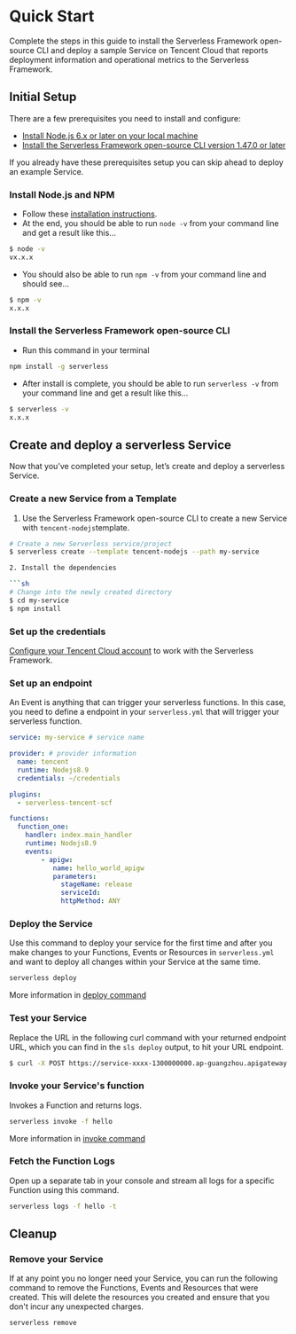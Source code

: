 
# Quick Start

Complete the steps in this guide to install the Serverless Framework open-source CLI and deploy a sample Service on Tencent Cloud that reports deployment information and operational metrics to the Serverless Framework.

## Initial Setup

There are a few prerequisites you need to install and configure:

- [Install Node.js 6.x or later on your local machine](#install-nodejs-and-npm)
- [Install the Serverless Framework open-source CLI version 1.47.0 or later](#install-the-serverless-framework-open-source-cli)

If you already have these prerequisites setup you can skip ahead to deploy an example Service.

### Install Node.js and NPM

- Follow these [installation instructions](https://nodejs.org/en/download/).
- At the end, you should be able to run `node -v` from your command line and get a result like this...

```sh
$ node -v
vx.x.x
```

- You should also be able to run `npm -v` from your command line and should see...

```sh
$ npm -v
x.x.x
```

### Install the Serverless Framework open-source CLI

- Run this command in your terminal

```sh
npm install -g serverless
```

- After install is complete, you should be able to run `serverless -v` from your command line and get a result like this...

```sh
$ serverless -v
x.x.x
```

## Create and deploy a serverless Service

Now that you’ve completed your setup, let’s create and deploy a serverless Service.

### Create a new Service from a Template

1. Use the Serverless Framework open-source CLI to create a new Service with `tencent-nodejs`template.

```sh
# Create a new Serverless service/project
$ serverless create --template tencent-nodejs --path my-service

2. Install the dependencies

```sh
# Change into the newly created directory
$ cd my-service
$ npm install
```

### Set up the credentials

[Configure your Tencent Cloud account](./credentials.md) to work with the Serverless Framework.

### Set up an endpoint

An Event is anything that can trigger your serverless functions. In this case, you need to define a endpoint in your `serverless.yml` that will trigger your serverless function.

```yaml
service: my-service # service name

provider: # provider information
  name: tencent
  runtime: Nodejs8.9
  credentials: ~/credentials

plugins:
  - serverless-tencent-scf

functions:
  function_one:
    handler: index.main_handler
    runtime: Nodejs8.9
    events:
        - apigw:
           name: hello_world_apigw
           parameters:
             stageName: release
             serviceId:
             httpMethod: ANY
```

### Deploy the Service

Use this command to deploy your service for the first time and after you make changes to your Functions, Events or Resources in `serverless.yml` and want to deploy all changes within your Service at the same time.

```bash
serverless deploy
```
More information in [deploy command](../cli-reference/deploy.md)

### Test your Service

Replace the URL in the following curl command with your returned endpoint URL, which you can find in the `sls deploy` output, to hit your URL endpoint.

```bash
$ curl -X POST https://service-xxxx-1300000000.ap-guangzhou.apigateway.myqcloud.com/release/
```

### Invoke your Service's function

Invokes a Function and returns logs.

```bash
serverless invoke -f hello
```
More information in [invoke command](../cli-reference/invoke.md)

### Fetch the Function Logs

Open up a separate tab in your console and stream all logs for a specific Function using this command.

```bash
serverless logs -f hello -t
```

## Cleanup

### Remove your Service

If at any point you no longer need your Service, you can run the following command to remove the Functions, Events and Resources that were created. This will delete the resources you created and ensure that you don't incur any unexpected charges. 

```sh
serverless remove
```
